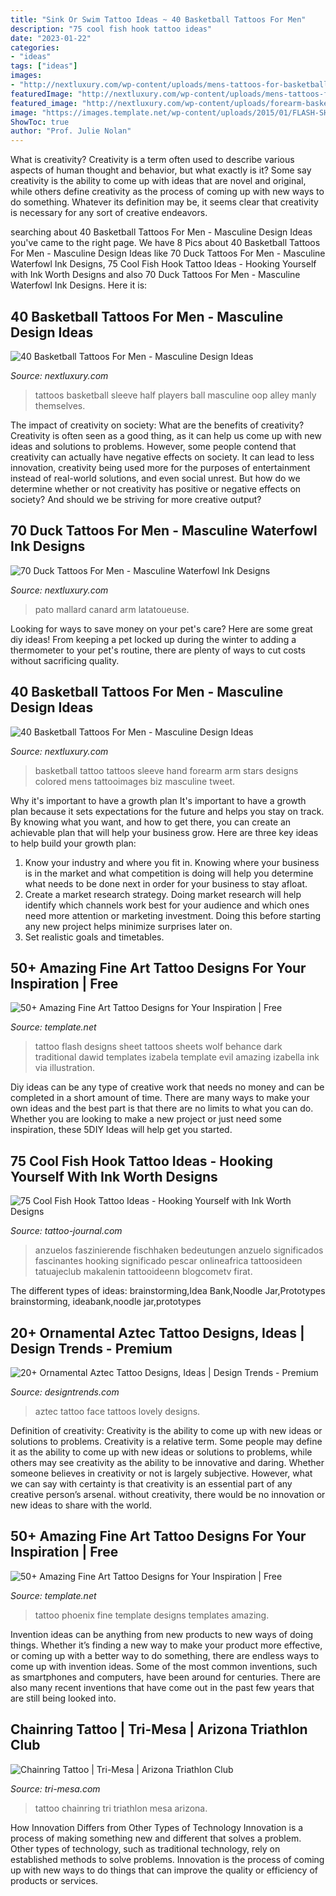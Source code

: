 ```yaml
---
title: "Sink Or Swim Tattoo Ideas ~ 40 Basketball Tattoos For Men"
description: "75 cool fish hook tattoo ideas"
date: "2023-01-22"
categories:
- "ideas"
tags: ["ideas"]
images:
- "http://nextluxury.com/wp-content/uploads/mens-tattoos-for-basketball-players-half-sleeve.jpg"
featuredImage: "http://nextluxury.com/wp-content/uploads/mens-tattoos-for-basketball-players-half-sleeve.jpg"
featured_image: "http://nextluxury.com/wp-content/uploads/forearm-basketball-hand-tattoo-on-men.jpg"
image: "https://images.template.net/wp-content/uploads/2015/01/FLASH-SHEET-TATTOO-DESIGNS-.jpg"
ShowToc: true
author: "Prof. Julie Nolan"
---
```



What is creativity?
Creativity is a term often used to describe various aspects of human thought and behavior, but what exactly is it? Some say creativity is the ability to come up with ideas that are novel and original, while others define creativity as the process of coming up with new ways to do something. Whatever its definition may be, it seems clear that creativity is necessary for any sort of creative endeavors.

	

		
searching about 40 Basketball Tattoos For Men - Masculine Design Ideas you've came to the right page. We have 8 Pics about 40 Basketball Tattoos For Men - Masculine Design Ideas like 70 Duck Tattoos For Men - Masculine Waterfowl Ink Designs, 75 Cool Fish Hook Tattoo Ideas - Hooking Yourself with Ink Worth Designs and also 70 Duck Tattoos For Men - Masculine Waterfowl Ink Designs. Here it is:
		
    
## 40 Basketball Tattoos For Men - Masculine Design Ideas

<img loading=lazy src="http://nextluxury.com/wp-content/uploads/mens-tattoos-for-basketball-players-half-sleeve.jpg" onerror="this.onerror=null;this.src='https://tse3.mm.bing.net/th?id=OIP.a8gMdEFPvGV3xj-aELjxFAAAAA&amp;pid=15.1';" alt="40 Basketball Tattoos For Men - Masculine Design Ideas">

_Source: nextluxury.com_

>tattoos basketball sleeve half players ball masculine oop alley manly themselves. 

	

The impact of creativity on society: What are the benefits of creativity?
Creativity is often seen as a good thing, as it can help us come up with new ideas and solutions to problems. However, some people contend that creativity can actually have negative effects on society. It can lead to less innovation, creativity being used more for the purposes of entertainment instead of real-world solutions, and even social unrest. But how do we determine whether or not creativity has positive or negative effects on society? And should we be striving for more creative output?

    
## 70 Duck Tattoos For Men - Masculine Waterfowl Ink Designs

<img loading=lazy src="https://nextluxury.com/wp-content/uploads/realistic-ducks-tattoo-mallard-flying-on-mans-bicep.jpg" onerror="this.onerror=null;this.src='https://tse1.mm.bing.net/th?id=OIP.7O8cbJGTOvIoM0CdburzjQHaHa&amp;pid=15.1';" alt="70 Duck Tattoos For Men - Masculine Waterfowl Ink Designs">

_Source: nextluxury.com_

>pato mallard canard arm latatoueuse. 

	

Looking for ways to save money on your pet's care? Here are some great diy ideas! From keeping a pet locked up during the winter to adding a thermometer to your pet's routine, there are plenty of ways to cut costs without sacrificing quality.

    
## 40 Basketball Tattoos For Men - Masculine Design Ideas

<img loading=lazy src="http://nextluxury.com/wp-content/uploads/forearm-basketball-hand-tattoo-on-men.jpg" onerror="this.onerror=null;this.src='https://tse1.mm.bing.net/th?id=OIP.y7Pk7SJR38Bu-YTnR8M30wAAAA&amp;pid=15.1';" alt="40 Basketball Tattoos For Men - Masculine Design Ideas">

_Source: nextluxury.com_

>basketball tattoo tattoos sleeve hand forearm arm stars designs colored mens tattooimages biz masculine tweet. 

	

Why it's important to have a growth plan
It's important to have a growth plan because it sets expectations for the future and helps you stay on track. By knowing what you want, and how to get there, you can create an achievable plan that will help your business grow. Here are three key ideas to help build your growth plan: 
1. Know your industry and where you fit in. Knowing where your business is in the market and what competition is doing will help you determine what needs to be done next in order for your business to stay afloat. 
2. Create a market research strategy. Doing market research will help identify which channels work best for your audience and which ones need more attention or marketing investment. Doing this before starting any new project helps minimize surprises later on. 
3. Set realistic goals and timetables.

    
## 50+ Amazing Fine Art Tattoo Designs For Your Inspiration | Free

<img loading=lazy src="https://images.template.net/wp-content/uploads/2015/01/FLASH-SHEET-TATTOO-DESIGNS-.jpg" onerror="this.onerror=null;this.src='https://tse1.mm.bing.net/th?id=OIP.klQvlueuNZOzWV_Hpn8-_QHaKv&amp;pid=15.1';" alt="50+ Amazing Fine Art Tattoo Designs for Your Inspiration | Free">

_Source: template.net_

>tattoo flash designs sheet tattoos sheets wolf behance dark traditional dawid templates izabela template evil amazing izabella ink via illustration. 

	

Diy ideas can be any type of creative work that needs no money and can be completed in a short amount of time. There are many ways to make your own ideas and the best part is that there are no limits to what you can do. Whether you are looking to make a new project or just need some inspiration, these 5DIY Ideas will help get you started.

    
## 75 Cool Fish Hook Tattoo Ideas - Hooking Yourself With Ink Worth Designs

<img loading=lazy src="https://tattoo-journal.com/wp-content/uploads/2016/08/Fish-Hook-Tattoo_-15.jpg" onerror="this.onerror=null;this.src='https://tse4.mm.bing.net/th?id=OIP.XfpuMoxfNT6_u6EKtg725AHaJQ&amp;pid=15.1';" alt="75 Cool Fish Hook Tattoo Ideas - Hooking Yourself with Ink Worth Designs">

_Source: tattoo-journal.com_

>anzuelos faszinierende fischhaken bedeutungen anzuelo significados fascinantes hooking significado pescar onlineafrica tattoosideen tatuajeclub makalenin tattooideenn blogcometv firat. 

	

The different types of ideas: brainstorming,Idea Bank,Noodle Jar,Prototypes
brainstorming, ideabank,noodle jar,prototypes

    
## 20+ Ornamental Aztec Tattoo Designs, Ideas | Design Trends - Premium

<img loading=lazy src="https://images.designtrends.com/wp-content/uploads/2016/03/28113445/Lovely-Women-Face-Aztec-Tattoo.jpg" onerror="this.onerror=null;this.src='https://tse1.mm.bing.net/th?id=OIP.TlExhHDAt_P8M2jC4vOBSwHaHa&amp;pid=15.1';" alt="20+ Ornamental Aztec Tattoo Designs, Ideas | Design Trends - Premium">

_Source: designtrends.com_

>aztec tattoo face tattoos lovely designs. 

	

Definition of creativity: Creativity is the ability to come up with new ideas or solutions to problems.
Creativity is a relative term. Some people may define it as the ability to come up with new ideas or solutions to problems, while others may see creativity as the ability to be innovative and daring. Whether someone believes in creativity or not is largely subjective. However, what we can say with certainty is that creativity is an essential part of any creative person’s arsenal. without creativity, there would be no innovation or new ideas to share with the world.

    
## 50+ Amazing Fine Art Tattoo Designs For Your Inspiration | Free

<img loading=lazy src="https://images.template.net/wp-content/uploads/2015/01/tattoo-phoenix-2.jpg" onerror="this.onerror=null;this.src='https://tse2.mm.bing.net/th?id=OIP.gqNCqM2rsxXErsumizAWlgHaJO&amp;pid=15.1';" alt="50+ Amazing Fine Art Tattoo Designs for Your Inspiration | Free">

_Source: template.net_

>tattoo phoenix fine template designs templates amazing. 

	

Invention ideas can be anything from new products to new ways of doing things. Whether it’s finding a new way to make your product more effective, or coming up with a better way to do something, there are endless ways to come up with invention ideas. Some of the most common inventions, such as smartphones and computers, have been around for centuries. There are also many recent inventions that have come out in the past few years that are still being looked into.

    
## Chainring Tattoo | Tri-Mesa | Arizona Triathlon Club

<img loading=lazy src="http://www.tri-mesa.com/wp-content/uploads/2012/12/chainring-tattoo.jpg" onerror="this.onerror=null;this.src='https://tse2.mm.bing.net/th?id=OIP.PW_rgARHyLbWXCspPRmVRgHaFh&amp;pid=15.1';" alt="Chainring Tattoo | Tri-Mesa | Arizona Triathlon Club">

_Source: tri-mesa.com_

>tattoo chainring tri triathlon mesa arizona. 

	

How Innovation Differs from Other Types of Technology
Innovation is a process of making something new and different that solves a problem. Other types of technology, such as traditional technology, rely on established methods to solve problems. Innovation is the process of coming up with new ways to do things that can improve the quality or efficiency of products or services.

